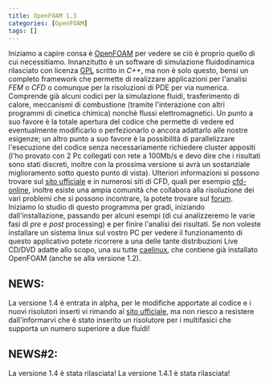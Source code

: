 ```yaml
---
title: OpenFOAM 1.3
categories: [OpenFOAM]
tags: []
---
```

Iniziamo a capire consa &egrave; <a href="http://www.openfoam.org">OpenFOAM</a> per vedere se ci&ograve; &egrave; proprio quello di cui necessitiamo. Innanzitutto &egrave; un software di simulazione fluidodinamica rilasciato con licenza <a href="http://www.gnu.org/copyleft/gpl.html">GPL</a> scritto in _C++_, ma non &egrave; solo questo, bensi un completo framework che permette di realizzare applicazioni per l'analisi _FEM_ o _CFD_ o comunque per la risoluzioni di PDE per via numerica. Comprende gi&agrave; alcuni codici per la simulazione fluidi, trasferimento di calore, meccanismi di combustione (tramite l'interazione con altri programmi di cinetica chimica) nonch&egrave; flussi elettromagnetici.
Un punto a suo favore &egrave; la totale apertura del codice che permette di vedere ed eventualmente modificarlo o perfezionarlo o ancora adattarlo alle nostre esigenze; un altro punto a suo favore &egrave; la possibilit&agrave; di parallelizzare l'esecuzione del codice senza necessariamente richiedere cluster appositi (l'ho provato con 2 Pc collegati con rete a 100Mb/s e devo dire che i risultati sono stati discreti, inoltre con la prossima versione si avr&agrave; un sostanziale miglioramento sotto questo punto di vista).
Ulteriori informazioni si possono trovare sul <a href="http://www.opencfd.co.uk/openfoam/">sito ufficiale</a> e in numerosi siti di CFD, quali per esempio <a href="http://www.cfd-online.com/">cfd-online</a>, inoltre esiste una ampia comunit&agrave; che collabora alla risoluzione dei vari problemi che si possono incontrare, la potete trovare sul <a href="http://openfoam.cfd-online.com/forum">forum</a>.
Iniziamo lo studio di questo programma per gradi, iniziando dall'installazione, passando per alcuni esempi (di cui analizzeremo le varie fasi di _pre_ e _post_ processing) e per finire l'analisi dei risultati. Se non voleste installare un sistema linux sul vostro PC per vedere il funzionamento di questo applicativo potete ricorrere a una delle tante distribuzioni Live CD/DVD adatte allo scopo, una su tutte <a href="http://www.caelinux.org">caelinux</a>, che contiene gi&agrave; installato OpenFOAM (anche se alla versione 1.2).
<h2>NEWS:</h2>
La versione 1.4 &egrave; entrata in alpha, per le modifiche apportate al codice e i nuovi risolutori inserti vi rimando al <a href="http://www.openfoam.org">sito ufficiale</a>, ma non riesco a resistere dall'informarvi che &egrave; stato inserito un risolutore per i multifasici che supporta un numero superiore a due fluidi!
<h2>NEWS#2:</h2>
La versione 1.4 &egrave; stata rilasciata!
La versione 1.4.1 &egrave; stata rilasciata!